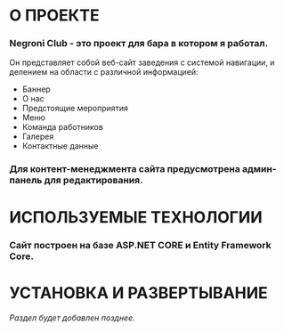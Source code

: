 # **О ПРОЕКТЕ**
### Negroni Club - это проект для бара в котором я работал.
Он представляет собой веб-сайт заведения с системой навигации, и делением на области
с различной информацией:
- Баннер
- О нас
- Предстоящие мероприятия
- Меню
- Команда работников
- Галерея
- Контактные данные

### Для контент-менеджмента сайта предусмотрена админ-панель для редактирования.

# **ИСПОЛЬЗУЕМЫЕ ТЕХНОЛОГИИ**
### Сайт построен на базе ASP.NET CORE и Entity Framework Core.

# УСТАНОВКА И РАЗВЕРТЫВАНИЕ
###### Раздел будет добавлен позднее.



